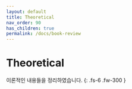 ```yaml
---
layout: default
title: Theoretical
nav_order: 90
has_children: true
permalink: /docs/book-review
---
```


# Theoretical

이론적인 내용들을 정리하였습니다. 
{: .fs-6 .fw-300 }

    

